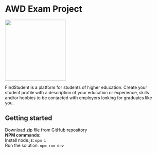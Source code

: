 # AWD Exam Project

<img src="https://user-images.githubusercontent.com/55578732/171062895-aef97ddf-4995-4e6d-b9b2-0ffd6156f3c5.png" style="width: 200px;">

FindStudent is a platform for students of higher education. Create your student profile with a description of your education or experience, skills and/or hobbies to be contacted with employers looking for graduates like you.

## Getting started

Download zip file from GitHub repository<br />
<strong>NPM commands:</strong><br />
Install node.js: `npm i` <br />
Run the solution: `npm run dev`
